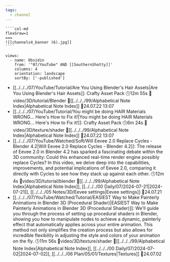 ```yaml
---
tags:
  - channel
---
```

`````col
````col-md
flexGrow=1
===
![[channels4_banner (6).jpg]]
````
`````
```page-gallery
views:
  - name: Obsidin
    from: '"07/YouTube" AND [[SouthernShotty]]'
    columns: 4
    orientation: landscape
    sortBy: ['-published']
```
- [[../../../07/YouTube/Tutorial/Are You Using Blender's Hair Assets|Are You Using Blender's Hair Assets]]:  Crafty Asset Pack 🕓12m 55s 📍video/3D/tutorial/Blender 📝[[../../../99/Alphabetical Note Index|Alphabetical Note Index]] 📌24.07.22 13:07
- [[../../../07/YouTube/Tutorial/You might be doing HAIR Materials WRONG... Here's How to Fix it!|You might be doing HAIR Materials WRONG... Here's How to Fix it!]]:  Crafty Asset Pack 🕓6m 24s 📍video/3D/texture/shader 📝[[../../../99/Alphabetical Note Index|Alphabetical Note Index]] 📌24.07.22 13:07
- [[../../../07/YouTube/Watched/Soft/Will Eevee 2.0 Replace Cycles - Blender 4.2|Will Eevee 2.0 Replace Cycles - Blender 4.2]]:  The release of Eevee 2.0 in Blender 4.2 has sparked a fascinating debate within the 3D community: Could this enhanced real-time render engine possibly replace Cycles? In this video, we delve deep into the capabilities, improvements, and potential implications of Eevee 2.0, comparing it directly with Cycles to see how they stack up against each other. 🕓12m 4s 📍video/3D/tutorial/blender 📝[[../../../99/Alphabetical Note Index|Alphabetical Note Index]], [[../../../00 Daily/07/2024-07-21|2024-07-21]], [[../../../05 Notes/3D/Eevee settings|Eevee settings]] 📌24.07.21
- [[../../../07/YouTube/Watched/Tutorial/EASIEST Way to Make Painterly Animations in Blender 3D (Procedural Shader)|EASIEST Way to Make Painterly Animations in Blender 3D (Procedural Shader)]]:  We'll guide you through the process of setting up procedural shaders in Blender, showing you how to manipulate nodes to achieve a dynamic, painterly effect that automatically applies across your entire animation. This method not only simplifies the creation process but also allows for incredible flexibility in adjusting the style and colors of your animation on the fly. 🕓11m 56s 📍video/3D/texture/shader 📝[[../../../99/Alphabetical Note Index|Alphabetical Note Index]], [[../../../00 Daily/07/2024-07-02|2024-07-02]], [[../../../06 Plan/05/01/Textures|Textures]] 📌24.07.02
